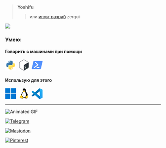 >__Yoshifu__
>> или [инди-разраб](https://telegra.ph/Indi-razrabotchik-03-21) zerqui

<div id="header">
  <img src="https://media0.giphy.com/media/v1.Y2lkPTc5MGI3NjExM2RsaGlvZ3hxbzNlNXM0MjUyM2p0ZXJteTN2cnVvZDhmc3QwY2QwNiZlcD12MV9pbnRlcm5hbF9naWZfYnlfaWQmY3Q9cw/eMBuQb8FaRm2boCG5i/giphy.gif" width="200"/>
</div>

### Умею:
#### Говорить с машинами при помощи <div>
  <img src="https://github.com/devicons/devicon/blob/master/icons/python/python-original.svg" title="Python" alt="Python" width="35" height="35"/>&nbsp;
  <img src="https://github.com/devicons/devicon/blob/master/icons/bash/bash-original.svg" title="Bash" alt="Bash" width="35" height="35"/>&nbsp;
  <img src="https://github.com/devicons/devicon/blob/master/icons/powershell/powershell-original.svg" title="Powershell" alt="Powershell" width="35" height="35"/>&nbsp;
</div>

#### Использую для этого 
<div>
  <img src="https://github.com/devicons/devicon/blob/master/icons/windows11/windows11-original.svg" title="Windows11" alt="Windows11" width="35" height="35"/>&nbsp;
  <img src="https://github.com/devicons/devicon/blob/master/icons/linux/linux-original.svg" title="Linux" alt="Linux" width="35" height="35"/>&nbsp;
  <img src="https://github.com/devicons/devicon/blob/master/icons/vscode/vscode-original.svg" title="VSCode" alt="VSCode" width="35" height="35"/>&nbsp;
</div>

---


![Animated GIF](https://media2.giphy.com/media/v1.Y2lkPTc5MGI3NjExdGhpczczemh6Z293ZWFibW93djgxOGZhd3YzenJrZmZnMnlpYjhhOSZlcD12MV9pbnRlcm5hbF9naWZfYnlfaWQmY3Q9cw/8DvRrE3heEFcY95Jih/giphy.gif)

[![Telegram](https://img.shields.io/badge/Telegram-black?style=flat-square&logo=Telegram)](https://t.me/yaysgx)

[![Mastodon](https://img.shields.io/badge/Mastodon-black?style=flat-square&logo=Mastodon)](https://infosec.exchange/@sxinoby)

[![Pinterest](https://img.shields.io/badge/Pinterest-black?style=flat-square&logo=Pinterest)](https://ru.pinterest.com/xxxzerqui/)
